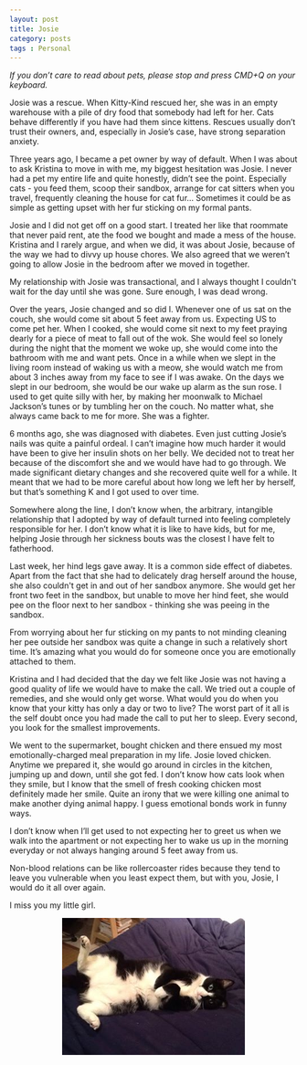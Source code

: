 ```yaml
---
layout: post
title: Josie
category: posts
tags : Personal
---
```


<i>If you don’t care to read about pets, please stop and press CMD+Q on your keyboard. </i>

Josie was a rescue. When Kitty-Kind rescued her, she was in an empty warehouse with a pile of dry food that somebody had left for her. Cats behave differently if you have had them since kittens. Rescues usually don’t trust their owners, and, especially in Josie’s case, have strong separation anxiety. 

Three years ago, I became a pet owner by way of default. When I was about to ask Kristina to move in with me, my biggest hesitation was Josie. I never had a pet my entire life and quite honestly, didn’t see the point. Especially cats - you feed them, scoop their sandbox, arrange for cat sitters when you travel, frequently cleaning the house for cat fur… Sometimes it could be as simple as getting upset with her fur sticking on my formal pants. 

Josie and I did not get off on a good start. I treated her like that roommate that never paid rent, ate the food we bought and made a mess of the house. Kristina and I rarely argue, and when we did, it was about Josie, because of the way we had to divvy up house chores. We also agreed that we weren’t going to allow Josie in the bedroom after we moved in together.

My relationship with Josie was transactional, and I always thought I couldn't wait for the day until she was gone.  Sure enough, I was dead wrong. 

Over the years, Josie changed and so did I. Whenever one of us sat on the couch, she would come sit about 5 feet away from us. Expecting US to come pet her. When I cooked, she would come sit next to my feet praying dearly for a piece of meat to fall out of the wok. She would feel so lonely during the night that the moment we woke up, she would come into the bathroom with me and want pets. Once in a while when we slept in the living room instead of waking us with a meow, she would watch me from about 3 inches away from my face to see if I was awake. On the days we slept in our bedroom, she would be our wake up alarm as the sun rose. I used to get quite silly with her, by making her moonwalk to Michael Jackson’s tunes or by tumbling her on the couch. No matter what, she always came back to me for more. She was a fighter.

6 months ago, she was diagnosed with diabetes. Even just cutting Josie’s nails was quite a painful ordeal. I can’t imagine how much harder it would have been to give her insulin shots on her belly. We decided not to treat her because of the discomfort she and we would have had to go through. We made significant dietary changes and she recovered quite well for a while. It meant that we had to be more careful about how long we left her by herself, but that’s something K and I got used to over time. 

Somewhere along the line, I don’t know when, the arbitrary, intangible relationship that I adopted by way of default turned into feeling completely responsible for her. I don’t know what it is like to have kids, but for me, helping Josie through her sickness bouts was the closest I have felt to fatherhood.

Last week, her hind legs gave away. It is a common side effect of diabetes. Apart from the fact that she had to delicately drag herself around the house, she also couldn't get in and out of her sandbox anymore. She would get her front two feet in the sandbox, but unable to move her hind feet, she would pee on the floor next to her sandbox - thinking she was peeing in the sandbox.

From worrying about her fur sticking on my pants to not minding cleaning her pee outside her sandbox was quite a change in such a relatively short time.  It’s amazing what you would do for someone once you are emotionally attached to them.

Kristina and I had decided that the day we felt like Josie was not having a good quality of life we would have to make the call. We tried out a couple of remedies, and she would only get worse. What would you do when you know that your kitty has only a day or two to live? The worst part of it all is the self doubt once you had made the call to put her to sleep. Every second, you look for the smallest improvements. 

We went to the supermarket, bought chicken and there ensued my most emotionally-charged meal preparation in my life. Josie loved chicken. Anytime we prepared it, she would go around in circles in the kitchen, jumping up and down, until she got fed. I don’t know how cats look when they smile, but I know that the smell of fresh cooking chicken most definitely made her smile. Quite an irony that we were killing one animal to make another dying animal happy. I guess emotional bonds work in funny ways.

I don’t know when I’ll get used to not expecting her to greet us when we walk into the apartment or not expecting her to wake us up in the morning everyday or not always hanging around 5 feet away from us. 

Non-blood relations can be like rollercoaster rides because they tend to leave you vulnerable when you least expect them, but with you, Josie, I would do it all over again.

I miss you my little girl.

<center><img src="/images/blog/josie/josie.jpg"/></center> 


